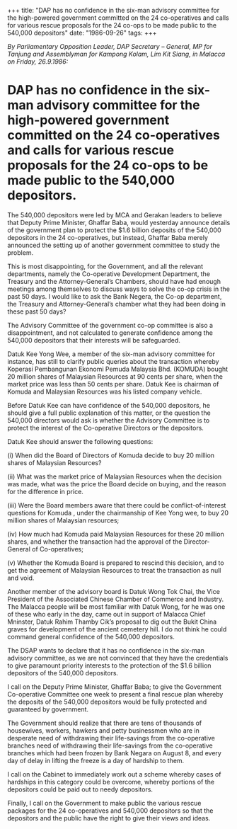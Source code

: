 +++ 
title: "DAP has no confidence in the six-man advisory committee for the high-powered government committed on the 24 co-operatives and calls for various rescue proposals for the 24 co-ops to be made public to the 540,000 depositors"
date: "1986-09-26"
tags:
+++

_By Parliamentary Opposition Leader, DAP Secretary – General, MP for Tanjung and Assemblyman for Kampong Kolam, Lim Kit Siang, in Malacca on Friday, 26.9.1986:_

# DAP has no confidence in the six-man advisory committee for the high-powered government committed on the 24 co-operatives and calls for various rescue proposals for the 24 co-ops to be made public to the 540,000 depositors.

The 540,000 depositors were led by MCA and Gerakan leaders to believe that Deputy Prime Minister, Ghaffar Baba, would yesterday announce details of the government plan to protect the $1.6 billion deposits of the 540,000 depositors in the 24 co-operatives, but instead, Ghaffar Baba merely announced the setting up of another government committee to study the problem.</u>

This is most disappointing, for the Government, and all the relevant departments, namely the Co-operative Development Department, the Treasury and the Attorney-General’s Chambers, should have had enough meetings among themselves to discuss ways to solve the co-op crisis in the past 50 days. I would like to ask the Bank Negera, the Co-op department, the Treasury and Attorney-General’s chamber what they had been doing in these past 50 days?

The Advisory Committee of the government co-op committee is also a disappointment, and not calculated to generate confidence among the 540,000 depositors that their interests will be safeguarded.

Datuk Kee Yong Wee, a member of the six-man advisory committee for instance, has still to clarify public queries about the transaction whereby Koperasi Pembangunan Ekonomi Pemuda Malaysia Bhd. (KOMUDA) bought 20 million shares of Malaysian Resources at 90 cents per share, when the market price was less than 50 cents per share. Datuk Kee is chairman of Komuda and Malaysian Resources was his listed company vehicle.

Before Datuk Kee can have confidence of the 540,000 depositors, he should give a full public explanation of this matter, or the question the 540,000 directors would ask is whether the Advisory Committee is to protect the interest of the Co-operative Directors or the depositors.

Datuk Kee should answer the following questions:

(i)	When did the Board of Directors of Komuda decide to buy 20 million shares of Malaysian Resources?

(ii)	What was the market price of Malaysian Resources when the decision was made, what was the price the Board decide on buying, and the reason for the difference in price.

(iii)	Were the Board members aware that there could be conflict-of-interest questions for Komuda , under the chairmanship of Kee Yong wee, to buy 20 million shares of Malaysian resources;

(iv)	How much had Komuda paid Malaysian Resources for these 20 million shares, and whether the transaction had the approval of the Director-General of Co-operatives;

(v)	Whether the Komuda Board is prepared to rescind this decision, and to get the agreement of Malaysian Resources to treat the transaction as null and void.

Another member of the advisory board is Datuk Wong Tok Chai, the Vice President of the Associated Chinese Chamber of Commerce and Industry. The Malacca people will be most familiar with Datuk Wong, for he was one of these who early in the day, came out in support of Malacca Chief Mninster, Datuk Rahim Thamby Cik’s proposal to dig out the Bukit China graves for development of the ancient cemetery hill. I do not think he could command general confidence of the 540,000 depositors.

The DSAP wants to declare that it has no confidence in the six-man advisory committee, as we are not convinced that they have the credentials to give paramount priority interests to the protection of the $1.6 billion depositors of the 540,000 depositors.

I call on the Deputy Prime Minister, Ghaffar Baba; to give the Government Co-operative Committee one week to present a final rescue plan whereby the deposits of the 540,000 depositors would be fully protected and guaranteed by government.

The Government should realize that there are tens of thousands of housewives, workers, hawkers and petty businessmen who are in desperate need of withdrawing their life-savings from the co-operative branches need of withdrawing their life-savings from the co-operative branches which had been frozen by Bank Negara on August 8, and every day of delay in lifting the freeze is a day of hardship to them.

I call on the Cabinet to immediately work out a scheme whereby cases of hardships in this category could be overcome, whereby portions of the depositors could be paid out to needy depositors.

Finally, I call on the Government to make public the various rescue packages for the 24 co-operatives and 540,000 depositors so that the depositors and the public have the right to give their views and ideas.
 
